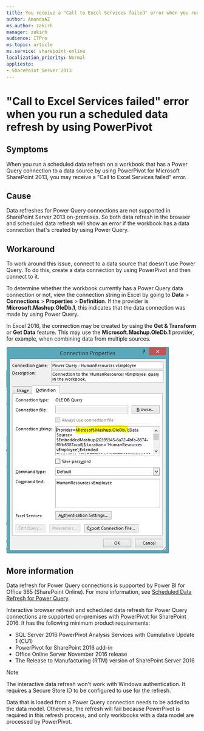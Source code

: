```yaml
---
title: You receive a "Call to Excel Services failed" error when you run a scheduled data refresh by using PowerPivot for SharePoint 2013
author: AmandaAZ
ms.author: zakirh
manager: zakirh
audience: ITPro
ms.topic: article
ms.service: sharepoint-online
localization_priority: Normal
appliesto:
- SharePoint Server 2013
---
```


# "Call to Excel Services failed" error when you run a scheduled data refresh by using PowerPivot

## Symptoms

When you run a scheduled data refresh on a workbook that has a Power Query connection to a data source by using PowerPivot for Microsoft SharePoint 2013, you may receive a "Call to Excel Services failed" error.

## Cause

Data refreshes for Power Query connections are not supported in SharePoint Server 2013 on-premises. So both data refresh in the browser and scheduled data refresh will show an error if the workbook has a data connection that's created by using Power Query.

## Workaround

To work around this issue, connect to a data source that doesn't use Power Query. To do this, create a data connection by using PowerPivot and then connect to it.

To determine whether the workbook currently has a Power Query data connection or not, view the connection string in Excel by going to **Data** > **Connections** > **Properties** > **Definition**. If the provider is **Microsoft.Mashup.OleDb.1**, this indicates that the data connection was made by using Power Query.

In Excel 2016, the connection may be created by using the **Get & Transform** or **Get Data** feature. This may use the **Microsoft.Mashup.OleDb.1** provider, for example, when combining data from multiple sources.

![the connection properties dialog box](./media/call-to-excel-services-failed/connection-properties.png)

## More information

Data refresh for Power Query connections is supported by Power BI for Office 365 (SharePoint Online). For more information, see [Scheduled Data Refresh for Power Query](https://powerbi.microsoft.com/en-us/blog/scheduled-data-refresh-for-power-query/).

Interactive browser refresh and scheduled data refresh for Power Query connections are supported on-premises with PowerPivot for SharePoint 2016. It has the following minimum product requirements:

- SQL Server 2016 PowerPivot Analysis Services with Cumulative Update 1 (CU1)
- PowerPivot for SharePoint 2016 add-in
- Office Online Server November 2016 release
- The Release to Manufacturing (RTM) version of SharePoint Server 2016

> [!NOTE]
> The interactive data refresh won't work with Windows authentication. It requires a Secure Store ID to be configured to use for the refresh.

Data that is loaded from a Power Query connection needs to be added to the data model. Otherwise, the refresh will fail because PowerPivot is required in this refresh process, and only workbooks with a data model are processed by PowerPivot.